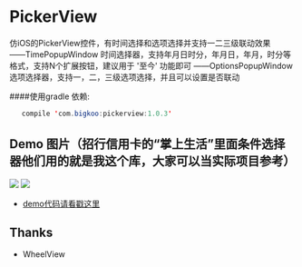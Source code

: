 PickerView
==========

仿iOS的PickerView控件，有时间选择和选项选择并支持一二三级联动效果   
——TimePopupWindow  时间选择器，支持年月日时分，年月日，年月，时分等格式，支持N个扩展按钮，建议用于 '至今' 功能即可
——OptionsPopupWindow  选项选择器，支持一，二，三级选项选择，并且可以设置是否联动    

####使用gradle 依赖:
```java
   compile 'com.bigkoo:pickerview:1.0.3'
```

## Demo 图片（招行信用卡的“掌上生活”里面条件选择器他们用的就是我这个库，大家可以当实际项目参考）
![](https://github.com/saiwu-bigkoo/PickerView/blob/master/preview/pickerdemo.gif)
![](https://github.com/saiwu-bigkoo/Android-PickerView/blob/master/preview/pickerdemo_zhangshangshenghuo.gif)
- [demo代码请看戳这里](https://github.com/saiwu-bigkoo/Android-PickerView/blob/master/app/src/main/java/com/bigkoo/pickerviewdemo/MainActivity.java)


## Thanks

- WheelView
